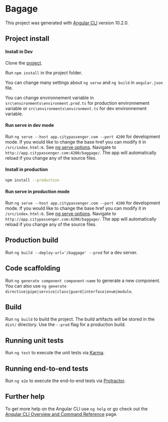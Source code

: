 # Bagage

This project was generated with [Angular CLI](https://github.com/angular/angular-cli) version 10.2.0.

## Project install

#### Install in Dev
Clone the [project](https://github.com/GhioRodolphe/bagage.git).

Run `npm install` in the project folder.

You can change many settings about `ng serve` and `ng build` in `angular.json` file.

You can change environnement variable in `src\environments\environment.prod.ts` for production environnement variable or `src\environments\environment.ts` for dev environnement variable.

#### Run serve in dev mode
Run `ng serve --host app.citypassenger.com --port 4200` for development mode. If you would like to change the base href you can modify it in `/src/index.html:6`.
See [ng serve options](https://angular.io/cli/serve).
Navigate to `http://app.citypassenger.com:4200/baggage/`. The app will automatically reload if you change any of the source files.

#### Install in production
 ```bash
 npm install --production 
 ```

#### Run serve in production mode
Run `ng serve --host app.citypassenger.com --port 4200` for development mode. If you would like to change the base href you can modify it in `/src/index.html:6`.
See [ng serve options](https://angular.io/cli/serve).
Navigate to `http://app.citypassenger.com:4200/baggage/`. The app will automatically reload if you change any of the source files.

## Production build
Run `ng build --deploy-url='/baggage' --prod` for a dev server. 

## Code scaffolding
Run `ng generate component component-name` to generate a new component. You can also use `ng generate directive|pipe|service|class|guard|interface|enum|module`.

## Build
Run `ng build` to build the project. The build artifacts will be stored in the `dist/` directory. Use the `--prod` flag for a production build.

## Running unit tests
Run `ng test` to execute the unit tests via [Karma](https://karma-runner.github.io).

## Running end-to-end tests
Run `ng e2e` to execute the end-to-end tests via [Protractor](http://www.protractortest.org/).

## Further help
To get more help on the Angular CLI use `ng help` or go check out the [Angular CLI Overview and Command Reference](https://angular.io/cli) page.
